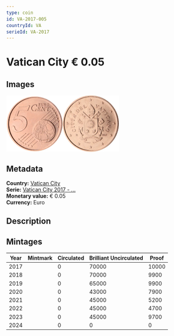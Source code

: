 ```yaml
---
type: coin
id: VA-2017-005
countryId: VA
serieId: VA-2017
---
```


# Vatican City € 0.05

## Images

<img src="../../../Images/common-2007-005.webp" height="150" alt="Front image"><img src="Images/vatican city-2017-005.webp" height="150" alt="Back image">

## Metadata

**Country:** [Vatican City](../index.md)\
**Serie:** [Vatican City 2017 - ...](index.md)\
**Monetary value:** € 0.05\
**Currency:** Euro

## Description

## Mintages

| Year | Mintmark | Circulated | Brilliant Uncirculated | Proof |
| ---- | -------- | ---------- | ---------------------- | ----- |
| 2017 |          | 0          | 70000                  | 10000 |
| 2018 |          | 0          | 70000                  | 9900  |
| 2019 |          | 0          | 65000                  | 9900  |
| 2020 |          | 0          | 43000                  | 7900  |
| 2021 |          | 0          | 45000                  | 5200  |
| 2022 |          | 0          | 45000                  | 4700  |
| 2023 |          | 0          | 45000                  | 9700  |
| 2024 |          | 0          | 0                      | 0     |
